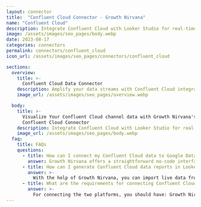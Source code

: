 ```yaml
---
layout: connector
title:  "Confluent Cloud Connector - Growth Nirvana"
name: "Confluent Cloud"
description: Integrate Confluent Cloud with Looker Studio for real-time data experiences that fuel rapid decision-making.
image: /assets/images/seo_pages/body.webp
date: 2023-08-17
categories: connectors
permalink: connectors/confluent_cloud
icon_url: /assets/images/seo_pages/connectors/confluent_cloud

sections:
  overview:
    title: >-
      Confluent Cloud Data Connector
    description: Amplify your data streams with Confluent Cloud integration. Seamlessly channel real-time data from Confluent Cloud into Looker Studio's analytical engine, empowering you with immediate insights for data-driven decisions.
    image_url: /assets/images/seo_pages/overview.webp

  body:
    title: >-
      Visualize Your Confluent Cloud channel data with Growth Nirvana's
      Confluent Cloud Connector
    description: Integrate Confluent Cloud with Looker Studio for real-time data experiences that fuel rapid decision-making.
    image_url: /assets/images/seo_pages/body.webp
  faq:
    title: FAQs
    questions:
      - title: How can I connect my Confluent Cloud data to Google Data Studio/Looker Studio?
        answer: Growth Nirvana offers a straightforward no-code interface to connect to Confluent Cloud data sources.
      - title: How can I generate Confluent Cloud data reports in Looker Studio?
        answer: >-
          With the help of Growth Nirvana, you can import live data from Confluent Cloud into Looker Studio. These data can be viewed in charts, tables, and dashboards to generate branded reports that can be shared instantly.
      - title: What are the requirements for connecting Confluent Cloud and Looker Studio?
        answer: >-
          For connecting the two platforms, you should have: Growth Nirvana Account and Confluent Cloud Ads Account
---
```

